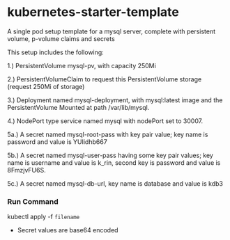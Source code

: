 # kubernetes-starter-template
A single pod setup template for a mysql server, complete with persistent volume, p-volume claims and secrets

This setup includes the following:

1.) PersistentVolume mysql-pv, with capacity 250Mi

2.) PersistentVolumeClaim to request this PersistentVolume storage (request 250Mi of storage)

3.) Deployment named mysql-deployment, with mysql:latest image and the PersistentVolume Mounted at path /var/lib/mysql.

4.) NodePort type service named mysql with nodePort set to 30007.

5a.) A secret named mysql-root-pass with key pair value; key name is password and value is YUIidhb667

5b.) A secret named mysql-user-pass having some key pair values;
 key name is username and value is k_rin, second key is password and value is 8FmzjvFU6S.

5c.) A secret named mysql-db-url, key name is database and value is kdb3


### Run Command

kubectl apply -f `filename`

- Secret values are base64 encoded